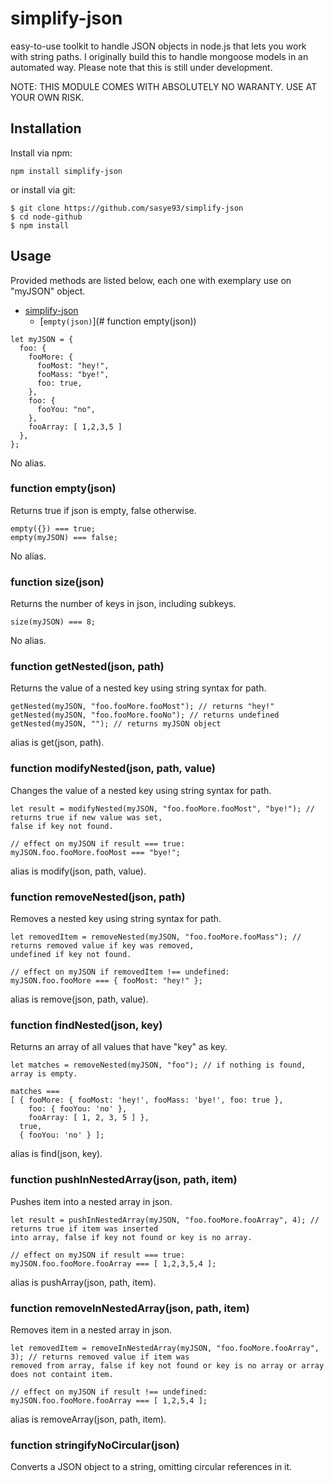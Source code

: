 # simplify-json
easy-to-use toolkit to handle JSON objects in node.js that lets you work with string paths.
I originally build this to handle mongoose models in an automated way. Please note that this is still under development.

NOTE: THIS MODULE COMES WITH ABSOLUTELY NO WARANTY. USE AT YOUR OWN RISK.

## Installation
Install via npm:
```
npm install simplify-json
```
or install via git:
```
$ git clone https://github.com/sasye93/simplify-json
$ cd node-github
$ npm install
```

## Usage

Provided methods are listed below, each one with exemplary use on "myJSON" object.

- [simplify-json](#simplify-json)
  - [`empty(json)`](# function empty(json))

```
let myJSON = {
  foo: {
    fooMore: {
      fooMost: "hey!",
      fooMass: "bye!",
      foo: true,
    },
    foo: {
      fooYou: "no",
    },
    fooArray: [ 1,2,3,5 ]
  },
};
```
No alias.
### function empty(json)
Returns true if json is empty, false otherwise.
```
empty({}) === true;
empty(myJSON) === false;
```
No alias.
### function size(json)
Returns the number of keys in json, including subkeys.
```
size(myJSON) === 8;
```
No alias.
### function getNested(json, path)
Returns the value of a nested key using string syntax for path.
```
getNested(myJSON, "foo.fooMore.fooMost"); // returns "hey!"
getNested(myJSON, "foo.fooMore.fooNo"); // returns undefined
getNested(myJSON, ""); // returns myJSON object
```
alias is get(json, path).
### function modifyNested(json, path, value)
Changes the value of a nested key using string syntax for path.
```
let result = modifyNested(myJSON, "foo.fooMore.fooMost", "bye!"); // returns true if new value was set,
false if key not found.

// effect on myJSON if result === true:
myJSON.foo.fooMore.fooMost === "bye!";
```
alias is modify(json, path, value).
### function removeNested(json, path)
Removes a nested key using string syntax for path.
```
let removedItem = removeNested(myJSON, "foo.fooMore.fooMass"); // returns removed value if key was removed,
undefined if key not found.

// effect on myJSON if removedItem !== undefined:
myJSON.foo.fooMore === { fooMost: "hey!" };
```
alias is remove(json, path, value).
### function findNested(json, key)
Returns an array of all values that have "key" as key.
```
let matches = removeNested(myJSON, "foo"); // if nothing is found, array is empty.

matches ===
[ { fooMore: { fooMost: 'hey!', fooMass: 'bye!', foo: true },
    foo: { fooYou: 'no' },
    fooArray: [ 1, 2, 3, 5 ] },
  true,
  { fooYou: 'no' } ];
```
alias is find(json, key).
### function pushInNestedArray(json, path, item)
Pushes item into a nested array in json.
```
let result = pushInNestedArray(myJSON, "foo.fooMore.fooArray", 4); // returns true if item was inserted
into array, false if key not found or key is no array.

// effect on myJSON if result === true:
myJSON.foo.fooMore.fooArray === [ 1,2,3,5,4 ];
```
alias is pushArray(json, path, item).
### function removeInNestedArray(json, path, item)
Removes item in a nested array in json.
```
let removedItem = removeInNestedArray(myJSON, "foo.fooMore.fooArray", 3); // returns removed value if item was
removed from array, false if key not found or key is no array or array does not containt item.

// effect on myJSON if result !== undefined:
myJSON.foo.fooMore.fooArray === [ 1,2,5,4 ];
```
alias is removeArray(json, path, item).

### function stringifyNoCircular(json)
Converts a JSON object to a string, omitting circular references in it.
```

```
